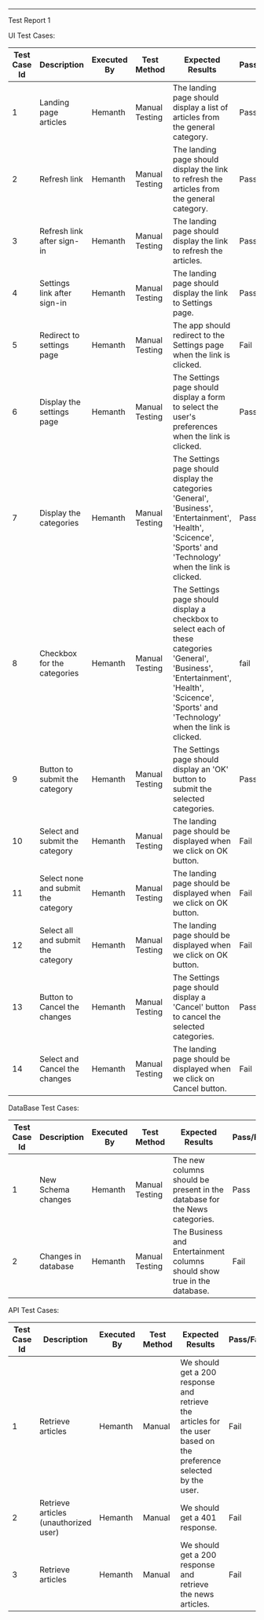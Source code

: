 
--------------------------------------------------------------------------------------------------------------------------------------------------------------------
Test Report 1 

UI Test Cases:

| Test Case Id | Description | Executed By | Test Method | Expected Results | Pass/Fail |
| ------------ | ----------- | ----------- | ----------- | ---------------- | --------- |
| 1 | Landing page articles | Hemanth | Manual Testing | The landing page should display a list of articles from the general category. | Pass |
| 2 | Refresh link | Hemanth | Manual Testing | The landing page should display the link to refresh the articles from the general category. | Pass |
| 3 | Refresh link after sign-in | Hemanth | Manual Testing | The landing page should display the link to refresh the articles. | Pass |
| 4 | Settings link after sign-in | Hemanth | Manual Testing | The landing page should display the link to Settings page. | Pass |
| 5 | Redirect to settings page | Hemanth | Manual Testing | The app should redirect to the Settings page when the link is clicked. | Fail |
| 6 | Display the settings page | Hemanth | Manual Testing | The Settings page should display a form to select the user's preferences when the link is clicked. | Pass |
| 7 | Display the categories | Hemanth | Manual Testing | The Settings page should display the categories 'General', 'Business', 'Entertainment', 'Health', 'Scicence', 'Sports' and 'Technology' when the link is clicked. | Pass |
| 8 | Checkbox for the categories | Hemanth | Manual Testing | The Settings page should display a checkbox to select each of these categories 'General', 'Business', 'Entertainment', 'Health', 'Scicence', 'Sports' and 'Technology' when the link is clicked. | fail |
| 9 | Button to submit the category | Hemanth | Manual Testing | The Settings page should display an 'OK' button to submit the selected categories. | Pass |
| 10 | Select and submit the category | Hemanth | Manual Testing | The landing page should be displayed when we click on OK button. | Fail |
| 11 | Select none and submit the category | Hemanth | Manual Testing | The landing page should be displayed when we click on OK button. | Fail |
| 12 | Select all and submit the category | Hemanth | Manual Testing | The landing page should be displayed when we click on OK button. | Fail |
| 13 | Button to Cancel the changes | Hemanth | Manual Testing | The Settings page should display a 'Cancel' button to cancel the selected categories. | Pass |
| 14 | Select and Cancel the changes | Hemanth | Manual Testing | The landing page should be displayed when we click on Cancel button. | Fail |



DataBase Test Cases:

| Test Case Id | Description | Executed By | Test Method | Expected Results | Pass/Fail |
| ------------ | ----------- | ----------- | ----------- | ---------------- | --------- |
| 1 | New Schema changes | Hemanth | Manual Testing | The new columns should be present in the database for the News categories. | Pass |
| 2 | Changes in database | Hemanth | Manual Testing | The Business and Entertainment columns should show true in the database. | Fail |


API Test Cases:

| Test Case Id | Description | Executed By | Test Method | Expected Results | Pass/Fail |
| ------------ | ----------- | ----------- | ----------- | ---------------- | --------- |
| 1 | Retrieve articles | Hemanth | Manual | We should get a 200 response and retrieve the articles for the user based on the preference selected by the user. | Fail |
| 2 | Retrieve articles (unauthorized user) | Hemanth | Manual | We should get a 401 response. | Fail |
| 3 | Retrieve articles | Hemanth | Manual | We should get a 200 response and retrieve the news articles. | Fail |

